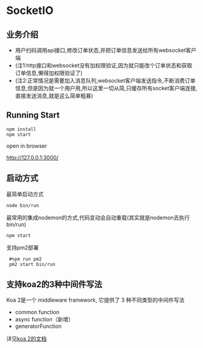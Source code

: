# SocketIO

## 业务介绍

- 用户扫码调用api接口,修改订单状态,并把订单信息发送给所有websocket客户端
- (注1:http接口和websocket没有加权限验证,因为就只能改个订单状态和获取订单信息,懒得加权限验证了)
- (注2:正常情况是需要加入消息队列,websocket客户端发送指令,不断消费订单信息,但是因为就一个用户用,所以这里一切从简,只缓存所有socket客户端连接,直接发送消息,就是这么简单粗暴)


## Running Start

```
npm install
npm start
```

open in browser

http://127.0.0.1:3000/ 

## 启动方式

最简单启动方式

```
node bin/run
```

最常用的集成nodemon的方式,代码变动会自动重载(其实就是nodemon去执行bin/run)

```
npm start
```

支持pm2部署

```
 #npm run pm2
 pm2 start bin/run 
```
## 支持koa2的3种中间件写法

Koa 2是一个 middleware framework, 它提供了 3 种不同类型的中间件写法

- common function
- async function（新增）
- generatorFunction

详见[koa 2的文档](https://github.com/koajs/koa/blob/v2.x/Readme.md)
